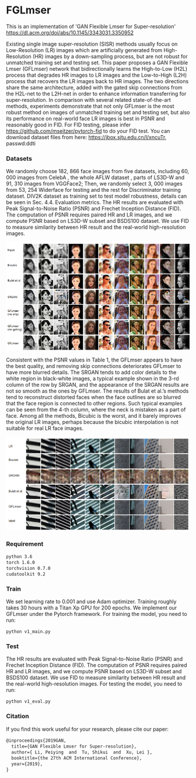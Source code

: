 # FGLmser
This is an implementation of 'GAN Flexible Lmser for Super-resolution'  https://dl.acm.org/doi/abs/10.1145/3343031.3350952

Existing single image super-resolution (SISR) methods usually focus on Low-Resolution (LR) images which are artificially generated from High-Resolution (HR) images by a down-sampling process, but are not robust for unmatched training set and testing set. This paper proposes a GAN Flexible Lmser (GFLmser) network that bidirectionally learns the High-to-Low (H2L) process that degrades HR images to LR images and the Low-to-High (L2H) process that recovers the LR images back to HR images. The two directions share the same architecture, added with the gated skip connections from the H2L-net to the L2H-net in order to enhance information transferring for super-resolution. In comparison with several related state-of-the-art methods, experiments demonstrate that not only GFLmser is the most robust method on images of unmatched training set and testing set, but also its performance on real-world face LR images is best in PSNR and reasonably good in FID.
For FID testing, please infer https://github.com/mseitzer/pytorch-fid to do your FID test.
You can download dataset files from here: https://jbox.sjtu.edu.cn/l/xncuTr, passwd:ddti

### Datasets
We randomly choose 182, 866 face images from five datasets, including 60, 000 images from CelebA , the whole AFLW dataset , parts of LS3D-W  and 91, 310 images from VGGFace2; Then, we randomly select 3, 000 images from 53, 254 Widerface for testing and the rest for Discriminator training dataset. DIV2K dataset as training set to test model robustness, details can be seen in Sec. 4.4.
Evaluation metrics. The HR results are evaluated with Peak Signal-to-Noise Ratio (PSNR) and Frechet Inception Distance (FID). The computation of PSNR requires paired HR and LR images, and we compute PSNR based on LS3D-W subset and BSDS100 dataset. We use FID to measure similarity between HR result and the real-world high-resolution images.

![](0.png)

 Consistent with the PSNR values in Table 1, the GFLmser appears to have the best quality, and removing skip connections deteriorates GFLmser to have more blurred details. The SRGAN tends to add color details to
the white region in black-white images, a typical example shown in the 3-rd column of the row by SRGAN, and the appearance of the SRGAN results are not so smooth as the ones by GFLmser. The results of Bulat et al.’s methods tend to reconstruct distorted faces when the face outlines are so blurred that the face region is connected to other regions. Such typical examples can be seen from the 4-th column, where the neck is mistaken as a part of face. Among all the methods, Bicubic is the worst, and it barely improves the original LR images, perhaps because the bicubic interpolation is not suitable for real LR face images.

![](1.png)

### Requirement
```
python 3.6
torch 1.6.0
torchvision 0.7.0 
cudatoolkit 9.2
```

### Train
We set learning rate to 0.001 and use Adam optimizer. Training roughly takes 30 hours with a Titan Xp GPU for 200 epochs. We implement our GFLmser under the Pytorch framework.
For training the model, you need to run:

```
python v1_main.py
```

### Test
The HR results are evaluated with Peak Signal-to-Noise Ratio (PSNR) and Frechet Inception Distance (FID). The computation of PSNR requires paired HR and LR images, and we compute PSNR based on LS3D-W subset and BSDS100 dataset. We use FID to measure similarity between HR result and the real-world high-resolution images.
For testing the model, you need to run:

```
python v1_eval.py
```

### Citation
If you find this work useful for your research, please cite our paper:
```
@inproceedings{2019GAN,
  title={GAN Flexible Lmser for Super-resolution},
  author={ Li, Peiying  and  Tu, Shikui  and  Xu, Lei },
  booktitle={the 27th ACM International Conference},
  year={2019},
}
```
